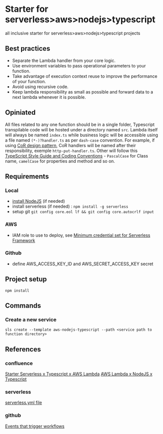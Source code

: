 # Starter for serverless>aws>nodejs>typescript
all inclusive starter for serverless>aws>nodejs>typescript projects


## Best practices

* Separate the Lambda handler from your core logic.
* Use environment variables to pass operational parameters to your function.
* Take advantage of execution context reuse to improve the performance of your function.
* Avoid using recursive code.
* Keep lambda responsibility as small as possible and forward data to a next lambda whenever it is possible.

## Opiniated

All files related to any one function should be in a single folder, Typescript transpilable code will be hosted under a directory named `src`.
Lambda itself will always be named `index.ts` while business logic will be accessible using a file named `(*-)?handler.ts` as per `dash-case` convention.
For example, if using [CoR design pattern](https://refactoring.guru/design-patterns/chain-of-responsibility), CoR handlers will be named after their responsibility, exemple `http-put-handler.ts`.
Other will follow this [TypeScript Style Guide and Coding Conventions](https://github.com/basarat/typescript-book/blob/master/docs/styleguide/styleguide.md) - `PascalCase` for Class name, `camelCase` for properties and method and so on.

## Requirements

### Local
* [install NodeJS](https://nodejs.org/en/download/current/) (if needed)
* install serverless (if needed) : `npm install -g serverless`
* setup git `git config core.eol lf && git config core.autocrlf input`

### AWS
* IAM role to use to deploy, see [Minimum credential set for Serverless Framework](https://gist.github.com/ServerlessBot/7618156b8671840a539f405dea2704c8)
### Github
* define AWS_ACCESS_KEY_ID and AWS_SECRET_ACCESS_KEY secret

## Project setup
`npm install`

## Commands

### Create a new service
`sls create --template aws-nodejs-typescript --path <service path to function directory>`


## References

### confluence
[Starter Serverless x Typescript x AWS Lambda](https://easiware.atlassian.net/wiki/spaces/IP/blog/2020/09/01/2031321093/Starter+Serverless+x+Typescript+x+AWS+Lambda)
[AWS Lambda x NodeJS x Typescript](https://easiware.atlassian.net/wiki/spaces/IP/blog/2020/09/10/2055667722/AWS+Lambda+x+NodeJS+xTypescript)
### serverless
[serverless.yml file](https://www.serverless.com/framework/docs/providers/aws/guide/serverless.yml/)
### github
[Events that trigger workflows](https://docs.github.com/en/free-pro-team@latest/actions/reference/events-that-trigger-workflows)
